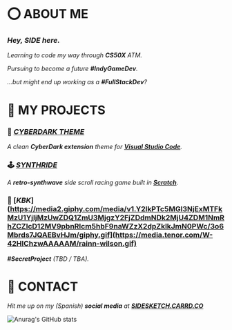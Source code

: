 # ⭕ **ABOUT ME**
### *Hey, **SIDE** here.*

*Learning to code my way through **CS50X** ATM.*

*Pursuing to become a future **#IndyGameDev**.*

*...but might end up working as a **#FullStackDev**?*

# 📑 **MY PROJECTS**
### 📱 [***CYBERDARK THEME***](https://marketplace.visualstudio.com/items?itemName=SIDESKETCH.cyberdark-theme&ssr=false#overview)
*A clean **CyberDark extension** theme for [**Visual Studio Code**](https://code.visualstudio.com).*

### 🕹️ [***SYNTHRIDE***](https://scratch.mit.edu/projects/846882109/)
*A **retro-synthwave** side scroll racing game built in [**Scratch**](https://scratch.mit.edu/).*

### 🎲 [***KBK***](https://media2.giphy.com/media/v1.Y2lkPTc5MGI3NjExMTFkMzU1YjljMzUwZDQ1ZmU3MjgzY2FjZDdmNDk2MjU4ZDM1NmRhZCZlcD12MV9pbnRlcm5hbF9naWZzX2dpZklkJmN0PWc/3o6Mbrds7JQAEBvHJm/giphy.gif](https://media.tenor.com/W-42HlChzwAAAAAM/rainn-wilson.gif)
***#SecretProject** (TBD / TBA).*

# 🔗 **CONTACT**
*Hit me up on my (Spanish) **social media** at **[SIDESKETCH.CARRD.CO](https://sidesketch.carrd.co/)***

![Anurag's GitHub stats](https://github-readme-stats-sigma-five.vercel.app/api?username=SIDESKETCH&count_private=true&title&title_color=E41838&text_color=FFFFFF&icon_color=414141&bg_color=0A0A0A&border_radius=3&show_icons=true&include_all_commits=true&hide_title=true)
